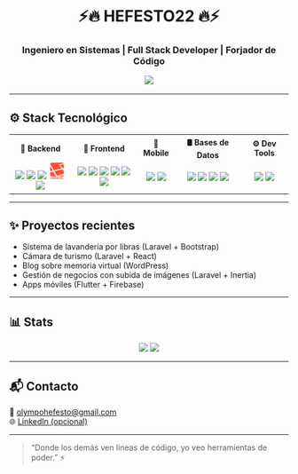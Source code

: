 <h1 align="center">⚡🔥 HEFESTO22 🔥⚡</h1>
<h3 align="center">Ingeniero en Sistemas | Full Stack Developer | Forjador de Código</h3>

<p align="center">
  <img src="https://media.tenor.com/3V4GmT0x74gAAAAC/hephaestus-hefestus.gif" width="200"/>
</p>

---

## ⚙️ Stack Tecnológico

<table align="center">
  <tr>
    <th>🧱 Backend</th>
    <th>🎨 Frontend</th>
    <th>📱 Mobile</th>
    <th>🛢️ Bases de Datos</th>
    <th>⚙️ Dev Tools</th>
  </tr>
  <tr>
    <td align="center">
      <img src="https://cdn.jsdelivr.net/gh/devicons/devicon/icons/csharp/csharp-original.svg" width="30"/>
      <img src="https://cdn.jsdelivr.net/gh/devicons/devicon/icons/cplusplus/cplusplus-original.svg" width="30"/>
      <img src="https://cdn.jsdelivr.net/gh/devicons/devicon/icons/php/php-original.svg" width="30"/>
      <img src="https://raw.githubusercontent.com/devicons/devicon/master/icons/laravel/laravel-plain-wordmark.svg" width="30"/>
      <img src="https://cdn.jsdelivr.net/gh/devicons/devicon/icons/python/python-original.svg" width="30"/>
    </td>
    <td align="center">
      <img src="https://cdn.jsdelivr.net/gh/devicons/devicon/icons/javascript/javascript-original.svg" width="30"/>
      <img src="https://cdn.jsdelivr.net/gh/devicons/devicon/icons/typescript/typescript-original.svg" width="30"/>
      <img src="https://cdn.jsdelivr.net/gh/devicons/devicon/icons/react/react-original.svg" width="30"/>
      <img src="https://cdn.jsdelivr.net/gh/devicons/devicon/icons/vuejs/vuejs-original.svg" width="30"/>
      <img src="https://cdn.jsdelivr.net/gh/devicons/devicon/icons/bootstrap/bootstrap-original.svg" width="30"/>
      <img src="https://cdn.jsdelivr.net/gh/devicons/devicon/icons/html5/html5-original.svg" width="30"/>
    </td>
    <td align="center">
      <img src="https://cdn.jsdelivr.net/gh/devicons/devicon/icons/flutter/flutter-original.svg" width="30"/>
      <img src="https://cdn.jsdelivr.net/gh/devicons/devicon/icons/dart/dart-original.svg" width="30"/>
    </td>
    <td align="center">
      <img src="https://cdn.jsdelivr.net/gh/devicons/devicon/icons/mysql/mysql-original.svg" width="30"/>
      <img src="https://cdn.jsdelivr.net/gh/devicons/devicon/icons/sqlite/sqlite-original.svg" width="30"/>
      <img src="https://cdn.jsdelivr.net/gh/devicons/devicon/icons/postgresql/postgresql-original.svg" width="30"/>
      <img src="https://www.vectorlogo.zone/logos/firebase/firebase-icon.svg" width="30"/>
    </td>
    <td align="center">
      <img src="https://cdn.jsdelivr.net/gh/devicons/devicon/icons/git/git-original.svg" width="30"/>
      <img src="https://cdn.jsdelivr.net/gh/devicons/devicon/icons/github/github-original.svg" width="30"/>
    </td>
  </tr>
</table>

---

## ✨ Proyectos recientes

- Sistema de lavandería por libras (Laravel + Bootstrap)
- Cámara de turismo (Laravel + React)
- Blog sobre memoria virtual (WordPress)
- Gestión de negocios con subida de imágenes (Laravel + Inertia)
- Apps móviles (Flutter + Firebase)

---

## 📊 Stats

<p align="center">
  <img src="https://github-readme-stats.vercel.app/api?username=hefesto22&show_icons=true&theme=tokyonight&hide_border=true" height="130"/>
  <img src="https://github-readme-streak-stats.herokuapp.com/?user=hefesto22&theme=tokyonight&hide_border=true" height="130"/>
</p>

---

## 📬 Contacto

📧 olympohefesto@gmail.com  
🌐 [LinkedIn (opcional)](https://linkedin.com/in/hefesto22)

---

> “Donde los demás ven líneas de código, yo veo herramientas de poder.” ⚡
